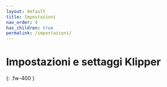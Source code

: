 ```yaml
---
layout: default
title: Impostazioni
nav_order: 4
has_children: true
permalink: /impostazioni/
---
```


# Impostazioni e settaggi Klipper
{: .fw-400 }
